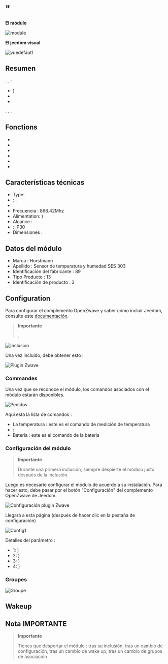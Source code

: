 # "

**El módulo**

![module](images/secure.ses303/module.jpg)

**El jeedom visual**

![vuedefaut1](images/secure.ses303/vuedefaut1.jpg)

## Resumen

. . :

-   )
-   
-   

. . .

## Fonctions

-   
-   
-   
-   
-   
-   

## Características técnicas

-   Type: 
-   : .
-   
-   Frecuencia : 868.42Mhz
-   Alimentation: )
-   Alcance : 
-    : IP30
-   Dimensiones : 

## Datos del módulo

-   Marca : Horstmann
-   Apellido : Sensor de temperatura y humedad SES 303
-   Identificación del fabricante : 89
-   Tipo Producto : 13
-   Identificación de producto : 3

## Configuration

Para configurar el complemento OpenZwave y saber cómo incluir Jeedom, consulte este [documentación](https://doc.jeedom.com/es_ES/plugins/automation%20protocol/openzwave/).

> **Importante**
>
> .

![inclusion](images/secure.ses303/inclusion.jpg)

Una vez incluido, debe obtener esto :

![Plugin Zwave](images/secure.ses303/information.jpg)

### Commandes

Una vez que se reconoce el módulo, los comandos asociados con el módulo estarán disponibles.

![Pedidos](images/secure.ses303/commandes.jpg)

Aquí está la lista de comandos :

-   La temperatura : este es el comando de medición de temperatura
-    : 
-   Batería : este es el comando de la bateria



### Configuración del módulo

> **Importante**
>
> Durante una primera inclusión, siempre despierte el módulo justo después de la inclusión.

Luego es necesario configurar el módulo de acuerdo a su instalación. Para hacer esto, debe pasar por el botón "Configuración" del complemento OpenZwave de Jeedom.

![Configuración plugin Zwave](images/plugin/bouton_configuration.jpg)

Llegará a esta página (después de hacer clic en la pestaña de configuración)

![Config1](images/secure.ses303/config1.jpg)

Detalles del parámetro :

-   1: )
-   2: )
-   3: )
-   4: )



### Groupes



![Groupe](images/secure.ses303/groupe.jpg)

## Wakeup



Nota IMPORTANTE
---------------

> **Importante**
>
> Tienes que despertar el módulo : tras su inclusión, tras un cambio de configuración, tras un cambio de wake up, tras un cambio de grupos de asociación
